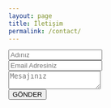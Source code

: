 ```yaml
---
layout: page
title: İletişim
permalink: /contact/
---
```



<div id="formBlock">
       <form id="someForm">
           <input class="feedback-input" type="text" id="name" placeholder="Adınız"><br/>
           <input class="feedback-input" type="email" id="email" placeholder="Email Adresiniz"><br/>
           <textarea class="feedback-input" id="comments" placeholder="Mesajınız"></textarea><br/>  
           <!-- Honeypot for spams
           <input type="text" name="_gotcha" style="display:none" />-->
           <input class="feedback-input" type="submit" value="GÖNDER">
       </form>
</div>

<div id="thankyouBlock" style="display:none">
       <p>
           Mesajınız başarıyla iletildi, değerli görüşleriniz için çok teşekkürler.
       </p>
</div>

   <script type="text/javascript" src="http://ajax.googleapis.com/ajax/libs/jquery/2.1.4/jquery.min.js"></script>
   <script src="/js/sendSubmission.js"></script>
